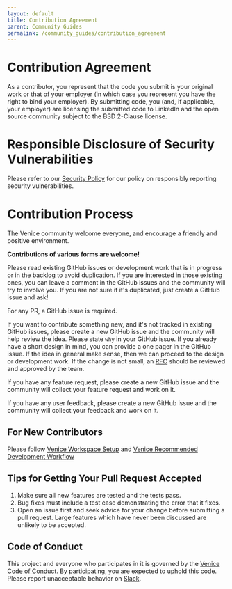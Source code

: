 ```yaml
---
layout: default
title: Contribution Agreement
parent: Community Guides
permalink: /community_guides/contribution_agreement
---
```


# Contribution Agreement

As a contributor, you represent that the code you submit is your
original work or that of your employer (in which case you represent
you have the right to bind your employer).  By submitting code, you
(and, if applicable, your employer) are licensing the submitted code
to LinkedIn and the open source community subject to the BSD 2-Clause
license.

# Responsible Disclosure of Security Vulnerabilities

Please refer to our [Security Policy](https://linkedin.github.io/venice/community_guides/security_vulnerability) for our policy on
responsibly reporting security vulnerabilities.

# Contribution Process

The Venice community welcome everyone, and encourage a friendly and positive environment.

**Contributions of various forms are welcome!**

Please read existing GitHub issues or development work that is in progress or in the backlog to avoid duplication. If you are interested in those existing ones, you can leave a comment in the GitHub issues and the community will try to involve you. If you are not sure if it's duplicated, just create a GitHub issue and ask!

For any PR, a GitHub issue is required.

If you want to contribute something new, and it's not tracked in existing GitHub issues, please create a new GitHub issue and the community will help review the idea. Please state `why` in your GitHub issue. If you already have a short design in mind, you can provide a one pager in the GitHub issue. If the idea in general make sense, then we can proceed to the design or development work. If the change is not small, an [RFC](https://en.wikipedia.org/wiki/Request_for_Comments) should be reviewed and approved by the team.

If you have any feature request, please create a new GitHub issue and the community will collect your feature request and work on it.

If you have any user feedback, please create a new GitHub issue and the community will collect your feedback and work on it.

## For New Contributors

Please follow [Venice Workspace Setup](https://linkedin.github.io/venice/dev_guide/workspace_setup) and
[Venice Recommended Development Workflow](https://linkedin.github.io/venice/dev_guide/recommended_development_workflow)

## Tips for Getting Your Pull Request Accepted

1. Make sure all new features are tested and the tests pass.
2. Bug fixes must include a test case demonstrating the error that it
   fixes.
3. Open an issue first and seek advice for your change before
   submitting a pull request. Large features which have never been
   discussed are unlikely to be accepted.

## Code of Conduct

This project and everyone who participates in it is governed by the [Venice Code of Conduct](https://linkedin.github.io/venice/code_of_conduct). By participating, you are expected to uphold this code. Please report unacceptable behavior on [Slack](https://venicedb.slack.com/archives/C03SLQWRSLF).